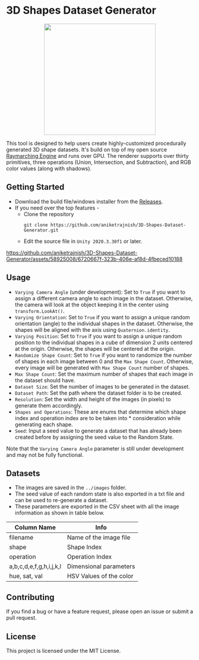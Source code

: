 # 3D Shapes Dataset Generator

<div align = center>
<a href = "https://github.com/aniketrajnish/3D-Shapes-Dataset-Generator/releases/tag/1.0"><img width="300px" height="300px" src= "https://github.com/aniketrajnish/3D-Shapes-Dataset-Generator/assets/58925008/c000e388-c0fa-4ebf-801d-443312fed756"></a>
</div>

This tool is designed to help users create highly-customized procedurally generated 3D shape datasets. It's build on top of my open source [Raymarching Engine](https://github.com/aniketrajnish/CS499-SDFNet/tree/main/Renderer) and runs over GPU. The renderer supports over thirty primitives, three operations (Union, Intersection, and Subtraction), and RGB color values (along with shadows).

## Getting Started

* Download the build file/windows installer from the [Releases](https://github.com/aniketrajnish/3D-Shapes-Dataset-Generator/releases/tag/1.0).
* If you need over the top features -
    *  Clone the repository
       ```
       git clone https://github.com/aniketrajnish/3D-Shapes-Dataset-Generator.git
       ```
    *  Edit the source file in `Unity 2020.3.30f1` or later.

https://github.com/aniketrajnish/3D-Shapes-Dataset-Generator/assets/58925008/6720667f-323b-406e-af8d-4fbeced10188

## Usage

* `Varying Camera Angle` (under development): Set to `True` if you want to assign a different camera angle to each image in the dataset. Otherwise, the camera will look at the object keeping it in the center using `transform.LookAt()`.
* `Varying Orientation`: Set to `True` if you want to assign a unique random orientation (angle) to the individual shapes in the dataset. Otherwise, the shapes will be aligned with the axis using `Quaternion.identity`.
* `Varying Position`: Set to `True` if you want to assign a unique random position to the individual shapes in a cube of dimension 2 units centered at the origin. Otherwise, the shapes will be centered at the origin.
* `Randomize Shape Count`: Set to `True` if you want to randomize the number of shapes in each image between 0 and the `Max Shape Count`. Otherwise, every image will be generated with `Max Shape Count` number of shapes.
* `Max Shape Count`: Set the maximum number of shapes that each image in the dataset should have.
* `Dataset Size`: Set the number of images to be generated in the dataset.
* `Dataset Path`: Set the path where the dataset folder is to be created.
* `Resolution`: Set the width and height of the images (in pixels) to generate them accordingly.
* `Shapes and Operations`: These are enums that determine which shape index and operation index are to be taken into * consideration while generating each shape.
* `Seed`: Input a seed value to generate a dataset that has already been created before by assigning the seed value to the Random State.

Note that the `Varying Camera Angle` parameter is still under development and may not be fully functional.

## Datasets
* The images are saved in the `../images` folder.
* The seed value of each random state is also exported in a txt file and can be used to
re-generate a dataset.
* These parameters are exported in the CSV sheet with all the image information as shown in table below.

| Column Name  | Info |
| ------------- | ------------- |
| filename  | Name of the image file  |
| shape  | Shape Index  |
| operation  | Operation Index |
| a,b,c,d,e,f,g,h,i,j,k,l  | Dimensional parameters |
| hue, sat, val  | HSV Values of the color |


## Contributing

If you find a bug or have a feature request, please open an issue or submit a pull request.

## License

This project is licensed under the MIT License.
